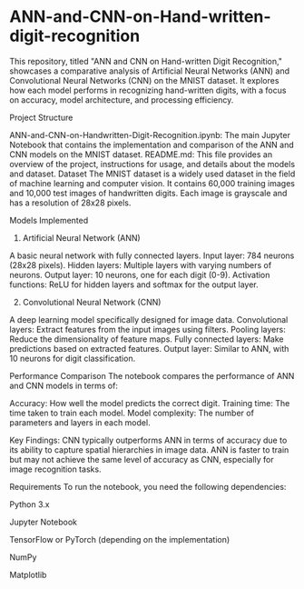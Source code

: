# ANN-and-CNN-on-Hand-written-digit-recognition
This repository, titled "ANN and CNN on Hand-written Digit Recognition," showcases a comparative analysis of Artificial Neural Networks (ANN) and Convolutional Neural Networks (CNN) on the MNIST dataset. It explores how each model performs in recognizing hand-written digits, with a focus on accuracy, model architecture, and processing efficiency.

Project Structure

ANN-and-CNN-on-Handwritten-Digit-Recognition.ipynb: The main Jupyter Notebook that contains the implementation and comparison of the ANN and CNN models on the MNIST dataset.
README.md: This file provides an overview of the project, instructions for usage, and details about the models and dataset.
Dataset
The MNIST dataset is a widely used dataset in the field of machine learning and computer vision. It contains 60,000 training images and 10,000 test images of handwritten digits. Each image is grayscale and has a resolution of 28x28 pixels.

Models Implemented
1. Artificial Neural Network (ANN)

A basic neural network with fully connected layers.
Input layer: 784 neurons (28x28 pixels).
Hidden layers: Multiple layers with varying numbers of neurons.
Output layer: 10 neurons, one for each digit (0-9).
Activation functions: ReLU for hidden layers and softmax for the output layer.

2. Convolutional Neural Network (CNN)

A deep learning model specifically designed for image data.
Convolutional layers: Extract features from the input images using filters.
Pooling layers: Reduce the dimensionality of feature maps.
Fully connected layers: Make predictions based on extracted features.
Output layer: Similar to ANN, with 10 neurons for digit classification.

Performance Comparison
The notebook compares the performance of ANN and CNN models in terms of:

Accuracy: How well the model predicts the correct digit.
Training time: The time taken to train each model.
Model complexity: The number of parameters and layers in each model.

Key Findings:
CNN typically outperforms ANN in terms of accuracy due to its ability to capture spatial hierarchies in image data.
ANN is faster to train but may not achieve the same level of accuracy as CNN, especially for image recognition tasks.

Requirements To run the notebook, you need the following dependencies:

Python 3.x

Jupyter Notebook

TensorFlow or PyTorch (depending on the implementation)

NumPy

Matplotlib

